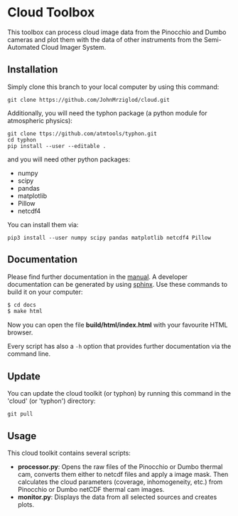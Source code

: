# Cloud Toolbox
This toolbox can process cloud image data from the Pinocchio and Dumbo 
cameras and plot them with the data of other instruments from the 
Semi-Automated Cloud Imager System.

## Installation
Simply clone this branch to your local computer by using this command:

    git clone https://github.com/JohnMrziglod/cloud.git

Additionally, you will need the typhon package (a python module for atmospheric
physics):

    git clone ttps://github.com/atmtools/typhon.git
    cd typhon
    pip install --user --editable .
    
and you will need other python packages:
* numpy
* scipy
* pandas
* matplotlib
* Pillow
* netcdf4

You can install them via:

    ﻿pip3 install --user numpy scipy pandas matplotlib netcdf4 Pillow
    
## Documentation
Please find further documentation in the [manual](manual/cloud-manual.pdf). A 
developer documentation can be generated by using
[sphinx](http://www.sphinx-doc.org/en/stable/). Use these commands to build it 
on your computer:
```bash
$ cd docs
$ make html
```

Now you can open the file **build/html/index.html** with your favourite HTML
browser.


Every script has also a ```-h``` option that provides further documentation 
via the command line.
    
## Update
You can update the cloud toolkit (or typhon) by running this command in the 
'cloud' (or 'typhon') directory:

    git pull
    
## Usage
This cloud toolkit contains several scripts:
*   **processor.py**: Opens the raw files of the Pinocchio or Dumbo
thermal cam, converts them either to netcdf files and apply a 
image mask. Then calculates the cloud parameters (coverage, inhomogeneity,
etc.) from Pinocchio or Dumbo netCDF thermal cam images.
*   **monitor.py**: Displays the data from all selected sources and creates
plots.